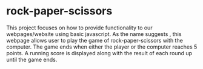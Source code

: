 # rock-paper-scissors
This project focuses on how to provide functionality to our webpages/website using basic javascript. As the name suggests , this webpage allows user to play the game of rock-paper-scissors with the computer. The game ends when either the player or the computer reaches 5 points. A running score is displayed along with the result of each round up until the game ends. 